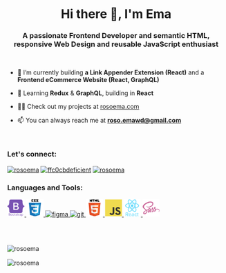 <h1 align="center">Hi there 👋, I'm Ema</h1>
<h3 align="center">A passionate Frontend Developer and semantic HTML, responsive Web Design and reusable JavaScript enthusiast</h3>
<br/>

- 🔭 I’m currently building **a Link Appender Extension (React)** and a **Frontend eCommerce Website (React, GraphQL)**

- 🌱 Learning **Redux** & **GraphQL**, building in **React**

- 👨‍💻 Check out my projects at [rosoema.com](rosoema.com)

- 📫 You can always reach me at **roso.emawd@gmail.com**

<br/>

<h3 align="left">Let's connect:</h3>
<p align="left">
<a href="https://codepen.io/rosoema" target="blank"><img align="center" src="https://raw.githubusercontent.com/rahuldkjain/github-profile-readme-generator/master/src/images/icons/Social/codepen.svg" alt="rosoema" height="30" width="40" /></a>
<a href="https://twitter.com/ffc0cbdeficient" target="blank"><img align="center" src="https://raw.githubusercontent.com/rahuldkjain/github-profile-readme-generator/master/src/images/icons/Social/twitter.svg" alt="ffc0cbdeficient" height="30" width="40" /></a>
<a href="https://linkedin.com/in/rosoema" target="blank"><img align="center" src="https://raw.githubusercontent.com/rahuldkjain/github-profile-readme-generator/master/src/images/icons/Social/linked-in-alt.svg" alt="rosoema" height="30" width="40" /></a>
</p>
 
<h3 align="left">Languages and Tools:</h3>
<p align="left"> <a href="https://getbootstrap.com" target="_blank" rel="noreferrer"> <img src="https://raw.githubusercontent.com/devicons/devicon/master/icons/bootstrap/bootstrap-plain-wordmark.svg" alt="bootstrap" width="40" height="40"/> </a> <a href="https://www.w3schools.com/css/" target="_blank" rel="noreferrer"> <img src="https://raw.githubusercontent.com/devicons/devicon/master/icons/css3/css3-original-wordmark.svg" alt="css3" width="40" height="40"/> </a> <a href="https://www.figma.com/" target="_blank" rel="noreferrer"> <img src="https://www.vectorlogo.zone/logos/figma/figma-icon.svg" alt="figma" width="40" height="40"/> </a> <a href="https://git-scm.com/" target="_blank" rel="noreferrer"> <img src="https://www.vectorlogo.zone/logos/git-scm/git-scm-icon.svg" alt="git" width="40" height="40"/> </a> <a href="https://www.w3.org/html/" target="_blank" rel="noreferrer"> <img src="https://raw.githubusercontent.com/devicons/devicon/master/icons/html5/html5-original-wordmark.svg" alt="html5" width="40" height="40"/> </a> <a href="https://developer.mozilla.org/en-US/docs/Web/JavaScript" target="_blank" rel="noreferrer"> <img src="https://raw.githubusercontent.com/devicons/devicon/master/icons/javascript/javascript-original.svg" alt="javascript" width="40" height="40"/> </a> <a href="https://reactjs.org/" target="_blank" rel="noreferrer"> <img src="https://raw.githubusercontent.com/devicons/devicon/master/icons/react/react-original-wordmark.svg" alt="react" width="40" height="40"/> </a> <a href="https://sass-lang.com" target="_blank" rel="noreferrer"> <img src="https://raw.githubusercontent.com/devicons/devicon/master/icons/sass/sass-original.svg" alt="sass" width="40" height="40"/> </a> </p>

<br/>
<br/>

<p><img align="center" src="https://github-readme-stats.vercel.app/api/top-langs?username=rosoema&show_icons=true&locale=en&layout=compact" alt="rosoema" /></p>

<p><img align="center" src="https://github-readme-streak-stats.herokuapp.com/?user=rosoema&" alt="rosoema" /></p>
